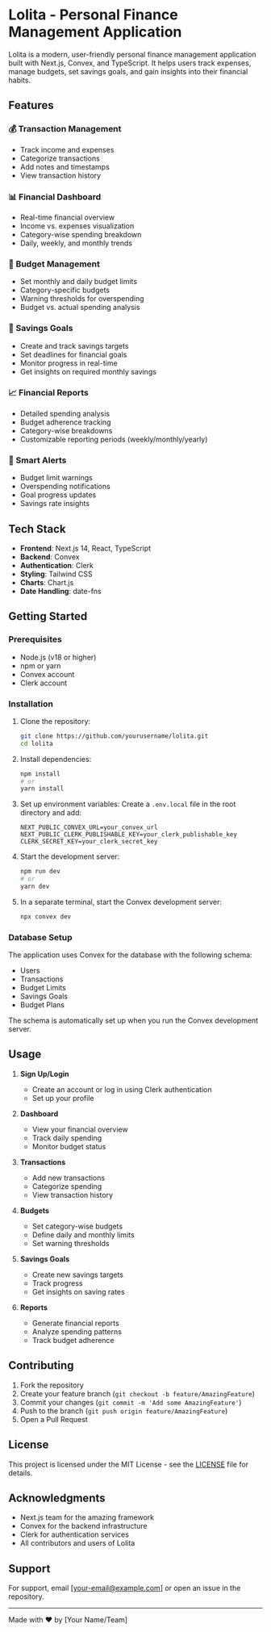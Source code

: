 # Lolita - Personal Finance Management Application

Lolita is a modern, user-friendly personal finance management application built with Next.js, Convex, and TypeScript. It helps users track expenses, manage budgets, set savings goals, and gain insights into their financial habits.

## Features

### 💰 Transaction Management
- Track income and expenses
- Categorize transactions
- Add notes and timestamps
- View transaction history

### 📊 Financial Dashboard
- Real-time financial overview
- Income vs. expenses visualization
- Category-wise spending breakdown
- Daily, weekly, and monthly trends

### 🎯 Budget Management
- Set monthly and daily budget limits
- Category-specific budgets
- Warning thresholds for overspending
- Budget vs. actual spending analysis

### 💸 Savings Goals
- Create and track savings targets
- Set deadlines for financial goals
- Monitor progress in real-time
- Get insights on required monthly savings

### 📈 Financial Reports
- Detailed spending analysis
- Budget adherence tracking
- Category-wise breakdowns
- Customizable reporting periods (weekly/monthly/yearly)

### 🔔 Smart Alerts
- Budget limit warnings
- Overspending notifications
- Goal progress updates
- Savings rate insights

## Tech Stack

- **Frontend**: Next.js 14, React, TypeScript
- **Backend**: Convex
- **Authentication**: Clerk
- **Styling**: Tailwind CSS
- **Charts**: Chart.js
- **Date Handling**: date-fns

## Getting Started

### Prerequisites

- Node.js (v18 or higher)
- npm or yarn
- Convex account
- Clerk account

### Installation

1. Clone the repository:
   ```bash
   git clone https://github.com/yourusername/lolita.git
   cd lolita
   ```

2. Install dependencies:
   ```bash
   npm install
   # or
   yarn install
   ```

3. Set up environment variables:
   Create a `.env.local` file in the root directory and add:
   ```
   NEXT_PUBLIC_CONVEX_URL=your_convex_url
   NEXT_PUBLIC_CLERK_PUBLISHABLE_KEY=your_clerk_publishable_key
   CLERK_SECRET_KEY=your_clerk_secret_key
   ```

4. Start the development server:
   ```bash
   npm run dev
   # or
   yarn dev
   ```

5. In a separate terminal, start the Convex development server:
   ```bash
   npx convex dev
   ```

### Database Setup

The application uses Convex for the database with the following schema:

- Users
- Transactions
- Budget Limits
- Savings Goals
- Budget Plans

The schema is automatically set up when you run the Convex development server.

## Usage

1. **Sign Up/Login**
   - Create an account or log in using Clerk authentication
   - Set up your profile

2. **Dashboard**
   - View your financial overview
   - Track daily spending
   - Monitor budget status

3. **Transactions**
   - Add new transactions
   - Categorize spending
   - View transaction history

4. **Budgets**
   - Set category-wise budgets
   - Define daily and monthly limits
   - Set warning thresholds

5. **Savings Goals**
   - Create new savings targets
   - Track progress
   - Get insights on saving rates

6. **Reports**
   - Generate financial reports
   - Analyze spending patterns
   - Track budget adherence

## Contributing

1. Fork the repository
2. Create your feature branch (`git checkout -b feature/AmazingFeature`)
3. Commit your changes (`git commit -m 'Add some AmazingFeature'`)
4. Push to the branch (`git push origin feature/AmazingFeature`)
5. Open a Pull Request

## License

This project is licensed under the MIT License - see the [LICENSE](LICENSE) file for details.

## Acknowledgments

- Next.js team for the amazing framework
- Convex for the backend infrastructure
- Clerk for authentication services
- All contributors and users of Lolita

## Support

For support, email [your-email@example.com] or open an issue in the repository.

---

Made with ❤️ by [Your Name/Team]
